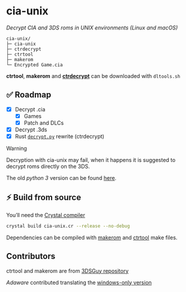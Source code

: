 # cia-unix

*Decrypt CIA and 3DS roms in UNIX environments (Linux and macOS)*

```
cia-unix/
├─ cia-unix
├─ ctrdecrypt
├─ ctrtool
├─ makerom
└─ Encrypted Game.cia
```

**ctrtool**, **makerom** and [**ctrdecrypt**](https://github.com/shijimasoft/ctrdecrypt) can be downloaded with `dltools.sh`

## ✅ Roadmap
- [x] Decrypt .cia
  - [x] Games
  - [x] Patch and DLCs
- [x] Decrypt .3ds
- [x] Rust [`decrypt.py`](https://github.com/shijimasoft/cia-unix/blob/old-python3/decrypt.py) rewrite (ctrdecrypt)

> [!WARNING]
> Decryption with cia-unix may fail, when it happens it is suggested to decrypt roms directly on the 3DS.

The old _python 3_ version can be found [here](https://github.com/shijimasoft/cia-unix/tree/old-python3).

## ⚡️ Build from source
You’ll need the [Crystal compiler](https://crystal-lang.org/install/)

```bash
crystal build cia-unix.cr --release --no-debug
```

Dependencies can be compiled with [makerom](https://github.com/3DSGuy/Project_CTR/tree/master/makerom) and [ctrtool](https://github.com/3DSGuy/Project_CTR/tree/master/ctrtool) make files.

## Contributors
ctrtool and makerom are from [3DSGuy repository](https://github.com/3DSGuy/Project_CTR)

*Adaware* contributed translating the [windows-only version](https://github.com/matiffeder/3DS-stuff/blob/master/Batch%20CIA%203DS%20Decryptor.bat)
